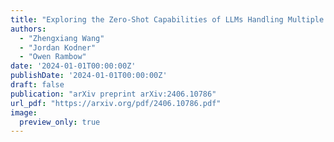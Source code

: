 ```yaml
---
title: "Exploring the Zero-Shot Capabilities of LLMs Handling Multiple Problems at once"
authors:
  - "Zhengxiang Wang"
  - "Jordan Kodner"
  - "Owen Rambow"
date: '2024-01-01T00:00:00Z'
publishDate: '2024-01-01T00:00:00Z'
draft: false
publication: "arXiv preprint arXiv:2406.10786"
url_pdf: "https://arxiv.org/pdf/2406.10786.pdf"
image:
  preview_only: true
---
```

